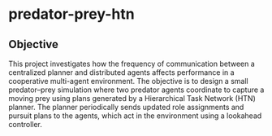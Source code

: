 # predator-prey-htn

## Objective

This project investigates how the frequency of communication between a centralized planner and distributed agents affects performance in a cooperative multi-agent environment. The objective is to design a small predator–prey simulation where two predator agents coordinate to capture a moving prey using plans generated by a Hierarchical Task Network (HTN) planner. The planner periodically sends updated role assignments and pursuit plans to the agents, which act in the environment using a lookahead controller.
